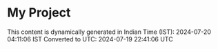 # My Project

This content is dynamically generated in Indian Time (IST): 2024-07-20 04:11:06 IST
Converted to UTC: 2024-07-19 22:41:06 UTC

